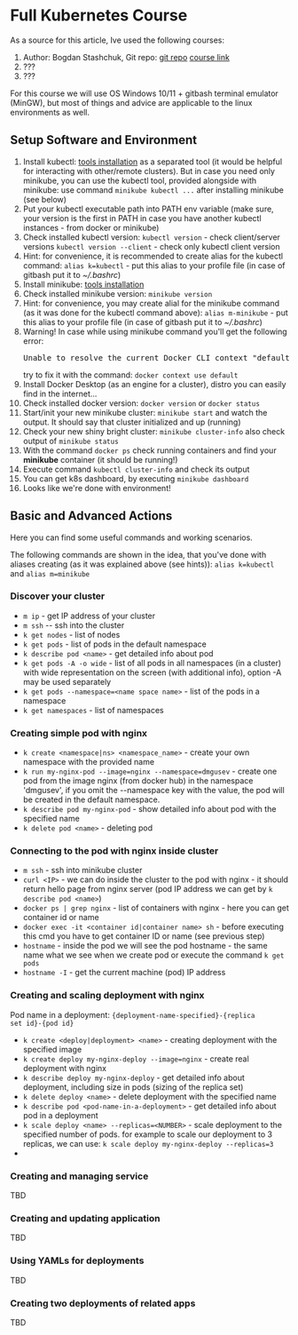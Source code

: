 # Full Kubernetes Course

As a source for this article, Ive used the following courses:

1. Author: Bogdan Stashchuk, Git repo: [git repo](https://github.com/bstashchuk/k8s)
   [course link](???)
2. ???
3. ???

For this course we  will use OS Windows 10/11 + gitbash terminal emulator (MinGW), but most of things and advice are applicable to the linux environments as well.

## Setup Software and Environment

1. Install kubectl: [tools installation](https://kubernetes.io/docs/tasks/tools/) as a separated tool (it would  be helpful for interacting with other/remote clusters). But in case you need only minikube, you can use the kubectl tool, provided alongside with minikube: use command `minikube kubectl ...` after installing minikube (see below)
2. Put your kubectl executable path into PATH env variable (make sure, your version is the first in PATH in case you have another kubectl instances - from docker or minikube)
3. Check installed kubectl version:
   `kubectl version` - check client/server versions
   `kubectl version --client` - check only kubectl client version
4. Hint: for convenience, it is recommended to create alias for the kubectl command:
   `alias k=kubectl` - put this alias to your profile file (in case of gitbash put it to *~/.bashrc*)
5. Install minikube: [tools installation](https://kubernetes.io/docs/tasks/tools/)
6. Check installed minikube version:
   `minikube version`
7. Hint: for convenience, you may create alial for the minikube command (as it was done for the kubectl command above):
   `alias m-minikube` - put this alias to your profile file (in case of gitbash put it to *~/.bashrc*)
8. Warning! In case while using minikube command you'll get the following error:
   <pre>Unable to resolve the current Docker CLI context "default": context "default": context not found: open ...</pre>
    try to fix it with the command: `docker context use default`
9.  Install Docker Desktop (as an engine for a cluster), distro you can easily find in the internet...
10. Check installed docker version:
   `docker version` or `docker status`
11. Start/init your new minikube cluster:
    `minikube start`
    and watch the output. It should say that cluster initialized and up (running)
12. Check your new shiny bright cluster:
    `minikube cluster-info` also check output of `minikube status`
13. With the command `docker ps` check running containers and find your **minikube** container (it should be running!)
14. Execute command `kubectl cluster-info` and check its output
15. You can get k8s dashboard, by executing `minikube dashboard`
16. Looks like we're done with environment!

## Basic and Advanced Actions

Here you can find some useful commands and working scenarios.

The following commands are shown in the idea, that you've done with aliases creating (as it was explained above (see hints)): `alias k=kubectl` and `alias m=minikube`

### Discover your cluster

- `m ip` - get IP address of your cluster
- `m ssh` -- ssh into the cluster
- `k get nodes` - list of nodes
- `k get pods`  - list of pods in the default namespace
- `k describe pod <name>` - get detailed info about pod
- `k get pods -A -o wide` - list of all pods in all namespaces (in a cluster) with wide representation on the screen (with additional info), option -A may be used separately
- `k get pods --namespace=<name space name>` - list of the pods in a namespace
- `k get namespaces` - list of namespaces

### Creating simple pod with nginx

- `k create <namespace|ns> <namespace_name>` - create your own namespace with the provided name
- `k run my-nginx-pod --image=nginx --namespace=dmgusev` - create one pod from the image nginx (from docker hub) in the namespace 'dmgusev', if you omit the --namespace key with the value, the pod will be created in the default namespace.
- `k describe pod my-nginx-pod` - show detailed info about pod with the specified name
- `k delete pod <name>` - deleting pod

### Connecting to the pod with nginx inside cluster

- `m ssh` - ssh into minikube cluster
- `curl <IP>` - we can do inside the cluster to the pod with nginx - it should return hello page from nginx server (pod IP address we can get by `k describe pod <name>`)
- `docker ps | grep nginx` - list of containers with nginx - here you can get container id or name
- `docker exec -it <container id|container name> sh` - before executing this cmd you have to get container ID or name (see previous step)
- `hostname` - inside the pod we will see the pod hostname - the same name what we see when we create pod or execute the command `k get pods`
- `hostname -I` - get the current machine (pod) IP address

### Creating and scaling deployment with nginx

Pod name in a deployment: <code>{deployment-name-specified}-{replica set id}-{pod id}</code>

- `k create <deploy|deployment> <name>` - creating deployment with the specified image
- `k create deploy my-nginx-deploy --image=nginx` - create real deployment with nginx
- `k describe deploy my-nginx-deploy` - get detailed info about deployment, including size in pods (sizing of the replica set)
- `k delete deploy <name>` - delete deployment with the specified name
- `k describe pod <pod-name-in-a-deployment>` - get detailed info about pod in a deployment
- `k scale deploy <name> --replicas=<NUMBER>` - scale deployment to the specified number of pods. for example to scale our deployment to 3 replicas, we can use: `k scale deploy my-nginx-deploy --replicas=3`
- 

### Creating and managing service

TBD

### Creating and updating application

TBD

### Using YAMLs for deployments

TBD

### Creating two deployments of related apps

TBD
